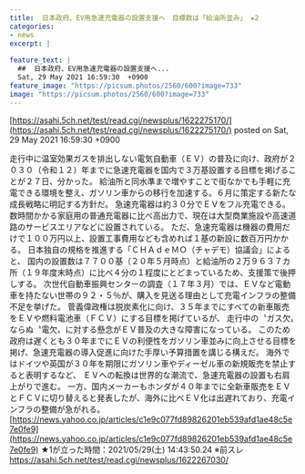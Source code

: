 ```yaml
---
title:  日本政府、EV用急速充電器の設置支援へ　目標数は「給油所並み」 ★2  
categories:
- news
excerpt: |
  
feature_text: |
  ##  日本政府、EV用急速充電器の設置支援へ...
  Sat, 29 May 2021 16:59:30  +0900
feature_image: "https://picsum.photos/2560/600?image=733"
image: "https://picsum.photos/2560/600?image=733"
---
```


[https://asahi.5ch.net/test/read.cgi/newsplus/1622275170/](https://asahi.5ch.net/test/read.cgi/newsplus/1622275170/)
posted on Sat, 29 May 2021 16:59:30  +0900

<!--more-->

走行中に温室効果ガスを排出しない電気自動車（ＥＶ）の普及に向け、政府が２０３０（令和１２）年までに急速充電器を国内で３万基設置する目標を掲げることが２７日、分かった。 給油所と同水準まで増やすことで街なかでも手軽に充電できる環境を整え、ガソリン車からの移行を加速する。６月に策定する新たな成長戦略に明記する方針だ。 急速充電器は約３０分でＥＶをフル充電できる。数時間かかる家庭用の普通充電器に比べ高出力で、現在は大型商業施設や高速道路のサービスエリアなどに設置されている。 ただ、急速充電器は機器の費用だけで１００万円以上、設置工事費用なども含めれば１基の新設に数百万円かかる。 日本独自の規格を推進する「ＣＨＡｄｅＭＯ（チャデモ）協議会」によると、 国内の設置数は７７００基（２０年５月時点）と給油所の２万９６３７カ所（１９年度末時点）に比べ４分の１程度にとどまっているため、支援策で後押しする。 次世代自動車振興センターの調査（１７年３月）では、ＥＶなど電動車を持たない世帯の９２・５％が、購入を見送る理由として充電インフラの整備不足を挙げた。 菅義偉政権は脱炭素化に向け、３５年までにすべての新車販売をＥＶや燃料電池車（ＦＣＶ）にする目標を掲げているが、 走行中の〝ガス欠〟ならぬ〝電欠〟に対する懸念がＥＶ普及の大きな障害になっている。 このため政府は遅くとも３０年までにＥＶの利便性をガソリン車並みに向上させる目標を掲げ、急速充電器の導入促進に向けた手厚い予算措置を講じる構えだ。 海外ではドイツや英国が３０年を期限にガソリン車やディーゼル車の新規販売を禁止すると表明するなど、 ＥＶへの転換は世界的な潮流で、急速充電器の設置も右肩上がりで進む。 一方、国内メーカーもホンダが４０年までに全新車販売をＥＶとＦＣＶに切り替えると発表したが、海外に比べＥＶ化は出遅れており、充電インフラの整備が急がれる。 [https://news.yahoo.co.jp/articles/c1e9c077fd89826201eb539afd1ae48c5e7e0fe9](https://news.yahoo.co.jp/articles/c1e9c077fd89826201eb539afd1ae48c5e7e0fe9) ★1が立った時間：2021/05/29(土) 14:43:50.24 ※前スレ https://asahi.5ch.net/test/read.cgi/newsplus/1622267030/

